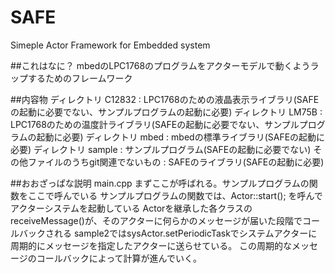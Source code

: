 # SAFE

Simeple Actor Framework for Embedded system

##これはなに？
mbedのLPC1768のプログラムをアクターモデルで動くようラップするためのフレームワーク

##内容物
ディレクトリ C12832 : LPC1768のための液晶表示ライブラリ(SAFEの起動に必要でない、サンプルプログラムの起動に必要)
ディレクトリ LM75B  : LPC1768のための温度計ライブラリ(SAFEの起動に必要でない、サンプルプログラムの起動に必要)
ディレクトリ mbed   : mbedの標準ライブラリ(SAFEの起動に必要)
ディレクトリ sample : サンプルプログラム(SAFEの起動に必要でない)
その他ファイルのうちgit関連でないもの : SAFEのライブラリ(SAFEの起動に必要)

##おおざっぱな説明
main.cpp まずここが呼ばれる。サンプルプログラムの関数をここで呼んでいる
サンプルプログラムの関数では、Actor::start(); を呼んでアクターシステムを起動している
Actorを継承した各クラスのreceiveMessage()が、そのアクターに何らかのメッセージが届いた段階でコールバックされる
sample2ではsysActor.setPeriodicTaskでシステムアクターに周期的にメッセージを指定したアクターに送らせている。
この周期的なメッセージのコールバックによって計算が進んでいく。
